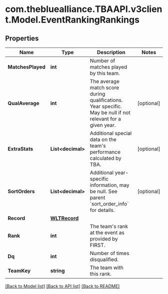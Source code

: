 
# com.thebluealliance.TBAAPI.v3client.Model.EventRankingRankings

## Properties

Name | Type | Description | Notes
------------ | ------------- | ------------- | -------------
**MatchesPlayed** | **int** | Number of matches played by this team. | 
**QualAverage** | **int** | The average match score during qualifications. Year specific. May be null if not relevant for a given year. | [optional] 
**ExtraStats** | **List&lt;decimal&gt;** | Additional special data on the team&#39;s performance calculated by TBA. | [optional] 
**SortOrders** | **List&lt;decimal&gt;** | Additional year-specific information, may be null. See parent &#x60;sort_order_info&#x60; for details. | [optional] 
**Record** | [**WLTRecord**](WLTRecord.md) |  | 
**Rank** | **int** | The team&#39;s rank at the event as provided by FIRST. | 
**Dq** | **int** | Number of times disqualified. | 
**TeamKey** | **string** | The team with this rank. | 

[[Back to Model list]](../README.md#documentation-for-models)
[[Back to API list]](../README.md#documentation-for-api-endpoints)
[[Back to README]](../README.md)

